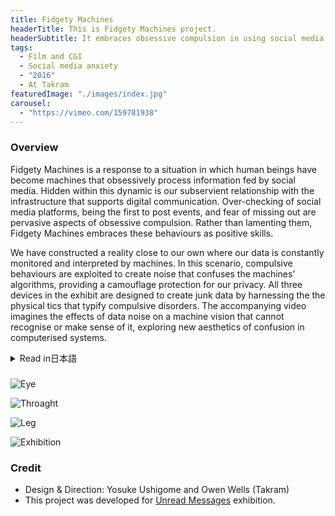 ```yaml
---
title: Fidgety Machines
headerTitle: This is Fidgety Machines project.
headerSubtitle: It embraces obsessive compulsion in using social media.
tags:
  - Film and CGI
  - Social media anxiety
  - "2016"
  - At Takram
featuredImage: "./images/index.jpg"
carousel:
  - "https://vimeo.com/159781938"
---
```


### Overview

Fidgety Machines is a response to a situation in which human beings have become machines that obsessively process information fed by social media. Hidden within this dynamic is our subservient relationship with the infrastructure that supports digital communication. Over-checking of social media platforms, being the first to post events, and fear of missing out are pervasive aspects of obsessive compulsion. Rather than lamenting them, Fidgety Machines embraces these behaviours as positive skills.

We have constructed a reality close to our own where our data is constantly monitored and interpreted by machines. In this scenario, compulsive behaviours are exploited to create noise that confuses the machines’ algorithms, providing a camouflage protection for our privacy. All three devices in the exhibit are designed to create junk data by harnessing the the physical tics that typify compulsive disorders. The accompanying video imagines the effects of data noise on a machine vision that cannot recognise or make sense of it, exploring new aesthetics of confusion in computerised systems.

<div class="ja">
<details>
<summary>Read in日本語</summary>

Fidgety Machinesは、人々がソーシャルメディアからプッシュされる情報を処理するだけの機械になった状況に対するコメンタリーである。人々とソーシャルメディアとの間には、そこで行われるデジタルなコミュニケーションを支えるインフラ、つまりネットワークやスクリーン上のインターフェースなどへの私達の従属関係が潜んでいると考えられる。執拗にタイムラインをチェックしたり、ある出来事について誰よりも早く投稿したがったり、FOMO（Fear of Missing out: 友人の書き込みを読んでいる時に感じる、自分だけが取り残されているという不安や焦り）を感じたりといった強迫的な行動は、その関係性の発露でもある。

プロジェクトを進めるにあたって、私達が生み出すデータが常にコンピュータによって監視されているという現実と遠くない世界を設定した。この監視の目を欺くために、人々は強迫的な行動をむしろ利用して情報にノイズを作り出し、データをジャンク化する。デザインされた3つのウェアラブルデバイスは、強迫神経症の症状として典型的な「チック」をセンシングしてジャンクデータを作り出すための装置だ。映像は、このジャンクデータによって混乱したコンピュータビジョンを表現している。

</details>
</div>

###

![Eye](./images/fm1.jpg)

![Throaght](./images/fm2.jpg)

![Leg](./images/fm3.jpg)

![Exhibition](./images/fm4.jpg)

### Credit

* Design & Direction: Yosuke Ushigome and Owen Wells (Takram)
* This project was developed for [Unread Messages](http://unreadmessages.com/) exhibition.
